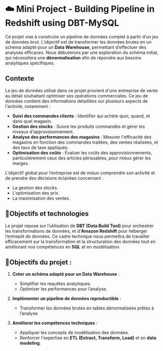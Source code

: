 # ☁️ Mini Project - Building Pipeline in Redshift using DBT-MySQL

Ce projet vise à construire un pipeline de données complet à partir d’un jeu de données brut. L’objectif est de transformer les données brutes en un schéma adapté pour un **Data Warehouse**, permettant d’effectuer des analyses efficaces. Nous débuterons par une exploration du schéma initial, qui nécessitera une **dénormalisation** afin de répondre aux besoins analytiques spécifiques.

## **Contexte**
Le jeu de données utilisé dans ce projet provient d'une entreprise de vente au détail souhaitant optimiser ses opérations commerciales. Ce jeu de données contient des informations détaillées sur plusieurs aspects de l'activité, notamment :

- **Suivi des commandes clients** : Identifier qui achète quoi, quand, et dans quel magasin.
- **Gestion des stocks** : Suivre les produits commandés et gérer les niveaux d'approvisionnement.
- **Analyse des performances des magasins** : Mesurer l'efficacité des magasins en fonction des commandes traitées, des ventes réalisées, et des taux de taxe appliqués.
- **Optimisation des coûts** : Évaluer les coûts des approvisionnements, particulièrement ceux des articles périssables, pour mieux gérer les marges.

L’objectif global pour l’entreprise est de mieux comprendre son activité et de prendre des décisions éclairées concernant :
- La gestion des stocks.
- L’optimisation des prix.
- La maximisation des ventes.

## 🎯**Objectifs et technologies**
Le projet repose sur l’utilisation de **DBT (Data Build Tool)** pour orchestrer les transformations de données, et d’**Amazon Redshift** pour héberger l’entrepôt de données. Ce cadre technique nous permettra de travailler efficacement sur la transformation et la structuration des données tout en améliorant nos compétences en **SQL** et en modélisation.

## 🎯**Objectifs du projet :**
1. **Créer un schéma adapté pour un Data Warehouse** :
   - Simplifier les requêtes analytiques.
   - Optimiser les performances pour l’analyse.

2. **Implémenter un pipeline de données reproductible** :
   - Transformer les données brutes en tables dénormalisées prêtes à l’analyse.

3. **Améliorer les compétences techniques** :
   - Appliquer les concepts de modélisation des données.
   - Renforcer l'expertise en **ETL (Extract, Transform, Load)** et en **data modeling**.
